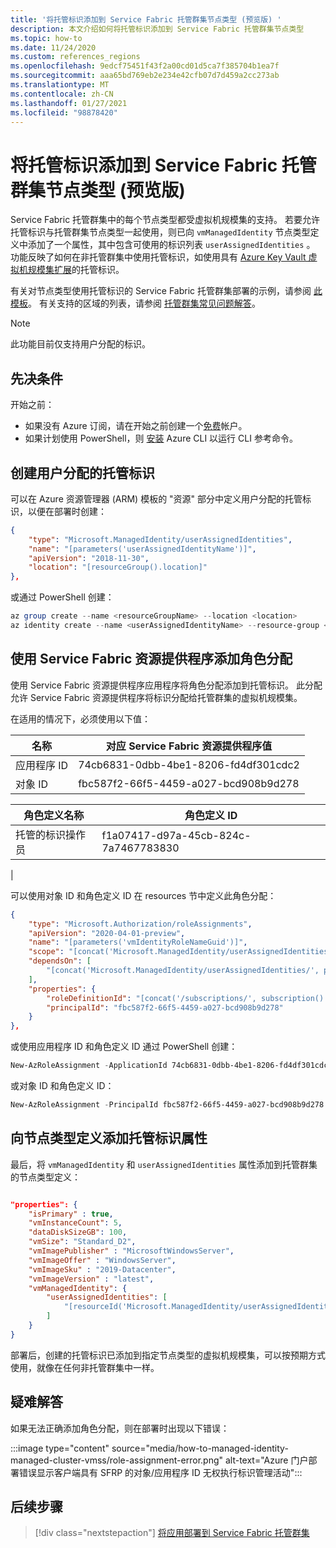 ```yaml
---
title: '将托管标识添加到 Service Fabric 托管群集节点类型 (预览版) '
description: 本文介绍如何将托管标识添加到 Service Fabric 托管群集节点类型
ms.topic: how-to
ms.date: 11/24/2020
ms.custom: references_regions
ms.openlocfilehash: 9edcf75451f43f2a00cd01d5ca7f385704b1ea7f
ms.sourcegitcommit: aaa65bd769eb2e234e42cfb07d7d459a2cc273ab
ms.translationtype: MT
ms.contentlocale: zh-CN
ms.lasthandoff: 01/27/2021
ms.locfileid: "98878420"
---
```

# <a name="add-a-managed-identity-to-a-service-fabric-managed-cluster-node-type-preview"></a>将托管标识添加到 Service Fabric 托管群集节点类型 (预览版) 

Service Fabric 托管群集中的每个节点类型都受虚拟机规模集的支持。 若要允许托管标识与托管群集节点类型一起使用，则已向 `vmManagedIdentity` 节点类型定义中添加了一个属性，其中包含可使用的标识列表 `userAssignedIdentities` 。 功能反映了如何在非托管群集中使用托管标识，如使用具有 [Azure Key Vault 虚拟机规模集扩展](../virtual-machines/extensions/key-vault-windows.md)的托管标识。


有关对节点类型使用托管标识的 Service Fabric 托管群集部署的示例，请参阅 [此模板](https://github.com/Azure-Samples/service-fabric-cluster-templates/tree/master/SF-Managed-Standard-SKU-1-NT-MI)。 有关支持的区域的列表，请参阅 [托管群集常见问题解答](./faq-managed-cluster.md#what-regions-are-supported-in-the-preview)。

> [!NOTE]
> 此功能目前仅支持用户分配的标识。

## <a name="prerequisites"></a>先决条件

开始之前：

* 如果没有 Azure 订阅，请在开始之前创建一个[免费](https://azure.microsoft.com/free/)帐户。
* 如果计划使用 PowerShell，则 [安装](/cli/azure/install-azure-cli) Azure CLI 以运行 CLI 参考命令。

## <a name="create-a-user-assigned-managed-identity"></a>创建用户分配的托管标识 

可以在 Azure 资源管理器 (ARM) 模板的 "资源" 部分中定义用户分配的托管标识，以便在部署时创建：

```JSON
{ 
    "type": "Microsoft.ManagedIdentity/userAssignedIdentities", 
    "name": "[parameters('userAssignedIdentityName')]", 
    "apiVersion": "2018-11-30", 
    "location": "[resourceGroup().location]"  
},
```

或通过 PowerShell 创建：

```powershell
az group create --name <resourceGroupName> --location <location>
az identity create --name <userAssignedIdentityName> --resource-group <resourceGroupName>
```

## <a name="add-a-role-assignment-with-service-fabric-resource-provider"></a>使用 Service Fabric 资源提供程序添加角色分配

使用 Service Fabric 资源提供程序应用程序将角色分配添加到托管标识。 此分配允许 Service Fabric 资源提供程序将标识分配给托管群集的虚拟机规模集。 

在适用的情况下，必须使用以下值：

|名称|对应 Service Fabric 资源提供程序值|
|----|-------------------------------------|
|应用程序 ID|74cb6831-0dbb-4be1-8206-fd4df301cdc2|
|对象 ID|fbc587f2-66f5-4459-a027-bcd908b9d278|


|角色定义名称|角色定义 ID|
|----|-------------------------------------|
|托管的标识操作员|f1a07417-d97a-45cb-824c-7a7467783830
|



可以使用对象 ID 和角色定义 ID 在 resources 节中定义此角色分配：

```JSON
{
    "type": "Microsoft.Authorization/roleAssignments", 
    "apiVersion": "2020-04-01-preview",
    "name": "[parameters('vmIdentityRoleNameGuid')]",
    "scope": "[concat('Microsoft.ManagedIdentity/userAssignedIdentities', '/', parameters('userAssignedIdentityName'))]",
    "dependsOn": [ 
        "[concat('Microsoft.ManagedIdentity/userAssignedIdentities/', parameters('userAssignedIdentityName'))]"
    ], 
    "properties": {
        "roleDefinitionId": "[concat('/subscriptions/', subscription().subscriptionId, '/providers/Microsoft.Authorization/roleDefinitions/', 'f1a07417-d97a-45cb-824c-7a7467783830')]",
        "principalId": "fbc587f2-66f5-4459-a027-bcd908b9d278" 
    } 
}, 
```

或使用应用程序 ID 和角色定义 ID 通过 PowerShell 创建：

```powershell
New-AzRoleAssignment -ApplicationId 74cb6831-0dbb-4be1-8206-fd4df301cdc2 -RoleDefinitionName "Managed Identity Operator" -Scope "/subscriptions/<subscriptionId>/resourceGroups/<resourceGroupName>/providers/Microsoft.ManagedIdentity/userAssignedIdentities/<userAssignedIdentityName>"
```

或对象 ID 和角色定义 ID：

```powershell
New-AzRoleAssignment -PrincipalId fbc587f2-66f5-4459-a027-bcd908b9d278 -RoleDefinitionName "Managed Identity Operator" -Scope "/subscriptions/<subscriptionId>/resourceGroups/<resourceGroupName>/providers/Microsoft.ManagedIdentity/userAssignedIdentities/<userAssignedIdentityName>"
```

## <a name="add-managed-identity-properties-to-node-type-definition"></a>向节点类型定义添加托管标识属性

最后，将 `vmManagedIdentity` 和 `userAssignedIdentities` 属性添加到托管群集的节点类型定义：

```json

"properties": {
    "isPrimary" : true,
    "vmInstanceCount": 5,
    "dataDiskSizeGB": 100,
    "vmSize": "Standard_D2",
    "vmImagePublisher" : "MicrosoftWindowsServer",
    "vmImageOffer" : "WindowsServer",
    "vmImageSku" : "2019-Datacenter",
    "vmImageVersion" : "latest",
    "vmManagedIdentity": {
        "userAssignedIdentities": [
            "[resourceId('Microsoft.ManagedIdentity/userAssignedIdentities', parameters('userAssignedIdentityName'))]"
        ]
    }
}
```

部署后，创建的托管标识已添加到指定节点类型的虚拟机规模集，可以按预期方式使用，就像在任何非托管群集中一样。

## <a name="troubleshooting"></a>疑难解答

如果无法正确添加角色分配，则在部署时出现以下错误：

:::image type="content" source="media/how-to-managed-identity-managed-cluster-vmss/role-assignment-error.png" alt-text="Azure 门户部署错误显示客户端具有 SFRP 的对象/应用程序 ID 无权执行标识管理活动":::

## <a name="next-steps"></a>后续步骤

> [!div class="nextstepaction"]
> [将应用部署到 Service Fabric 托管群集](./tutorial-managed-cluster-deploy-app.md)